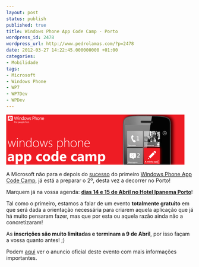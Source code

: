 ```yaml
---
layout: post
status: publish
published: true
title: Windows Phone App Code Camp - Porto
wordpress_id: 2478
wordpress_url: http://www.pedrolamas.com/?p=2478
date: 2012-03-27 14:22:45.000000000 +01:00
categories:
- Mobilidade
tags:
- Microsoft
- Windows Phone
- WP7
- WP7Dev
- WPDev
---
```

![](/wp-content/uploads/2012/03/Windows-Phone-App-Code-Camp-Porto.png "Windows Phone App Code Camp - Porto")

A Microsoft não para e depois do [sucesso](/2011/12/22/rescaldo-do-windows-phone-app-code-camp/) do primeiro [Windows Phone App Code Camp](/2011/11/28/windows-phone-app-code-camp/), já está a preparar o 2º, desta vez a decorrer no Porto!

Marquem já na vossa agenda: [**dias 14 e 15 de Abril no Hotel Ipanema Porto**](https://www.google.com/calendar/event?eid=aWIycWRuYjdxMmJkY2o3Nm4xbDh2a3ZmaGcgZ2tpcDRkZ3JtaG9rcWQwanNmOXA4ZWUyZ2dAZw&ctz=Europe/Lisbon)!

Tal como o primeiro, estamos a falar de um evento **totalmente gratuito** em que será dada a orientação necessária para criarem aquela aplicação que já há muito pensaram fazer, mas que por esta ou aquela razão ainda não a concretizaram!

As **inscrições são muito limitadas e terminam a 9 de Abril**, por isso façam a vossa quanto antes! ;)

Podem [aqui](/wp-content/uploads/downloads/2012/03/Windows-Phone-App-Code-Camp-Porto.pdf) ver o anuncio oficial deste evento com mais informações importantes.
